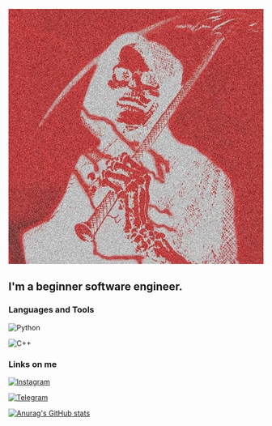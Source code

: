 [![Header](https://github.com/jeferaw/jeferaw/blob/main/assets/image.jpg)](https://github.com/jeferaw)

## I'm a beginner software engineer.

### Languages and Tools
![Python](https://img.shields.io/badge/-Python-000000?style=for-the-badge&logo=python&logoColor=eaff62)

![C++](https://img.shields.io/badge/-C++-000000?style=for-the-badge&logo=C%2b%2b&logoColor=44c0fe)

### Links on me
[![Instagram](https://img.shields.io/badge/-Instagram-000000?style=for-the-badge&logo=instagram&logoColor=fea944)](https://www.instagram.com/jefeinit/)

[![Telegram](https://img.shields.io/badge/-Telegram-000000?style=for-the-badge&logo=telegram&logoColor=44c0fe)](https://t.me/mouldua)

[![Anurag's GitHub stats](https://github-readme-stats.vercel.app/api?username=jeferaw&show_icons=true&theme=dark)](https://github.com/anuraghazra/github-readme-stats)